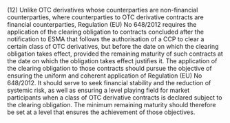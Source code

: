 (12) Unlike OTC derivatives whose counterparties are non-financial counterparties, where counterparties to OTC derivative contracts are financial counterparties, Regulation (EU) No 648/2012 requires the application of the clearing obligation to contracts concluded after the notification to ESMA that follows the authorisation of a CCP to clear a certain class of OTC derivatives, but before the date on which the clearing obligation takes effect, provided the remaining maturity of such contracts at the date on which the obligation takes effect justifies it. The application of the clearing obligation to those contracts should pursue the objective of ensuring the uniform and coherent application of Regulation (EU) No 648/2012. It should serve to seek financial stability and the reduction of systemic risk, as well as ensuring a level playing field for market participants when a class of OTC derivative contracts is declared subject to the clearing obligation. The minimum remaining maturity should therefore be set at a level that ensures the achievement of those objectives.